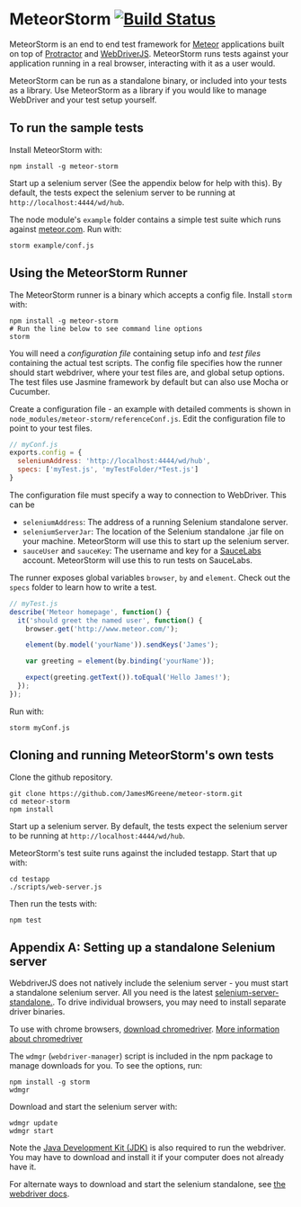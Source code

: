 MeteorStorm [![Build Status](https://travis-ci.org/JamesMGreene/meteor-storm.png?branch=master)](https://travis-ci.org/JamesMGreene/meteor-storm)
============

MeteorStorm is an end to end test framework for [Meteor](http://www.meteor.com/) applications built on top of [Protractor](https://github.com/angular/protractor) and [WebDriverJS](https://code.google.com/p/selenium/wiki/WebDriverJs). MeteorStorm runs tests against your application running in a real browser, interacting with it as a user would.

MeteorStorm can be run as a standalone binary, or included into your tests as a library. Use MeteorStorm as a library if you would like to manage WebDriver and your test setup yourself.


To run the sample tests
-----------------------

Install MeteorStorm with:

    npm install -g meteor-storm

Start up a selenium server (See the appendix below for help with this). By default, the tests expect the selenium server to be running at `http://localhost:4444/wd/hub`.

The node module's `example` folder contains a simple test suite which runs against [meteor.com](http://www.meteor.com/). Run with: 

    storm example/conf.js


Using the MeteorStorm Runner
-----------------------------

The MeteorStorm runner is a binary which accepts a config file. Install `storm` with:

    npm install -g meteor-storm
    # Run the line below to see command line options
    storm

You will need a _configuration file_ containing setup info and *test files* containing the actual test scripts. The config file specifies how the runner should start webdriver, where your test files are, and global setup options. The test files use Jasmine framework by default but can also use Mocha or Cucumber.

Create a configuration file - an example with detailed comments is shown in `node_modules/meteor-storm/referenceConf.js`. Edit the configuration file to point to your test files.

```js
// myConf.js
exports.config = {
  seleniumAddress: 'http://localhost:4444/wd/hub',
  specs: ['myTest.js', 'myTestFolder/*Test.js']
}
```

The configuration file must specify a way to connection to WebDriver. This can be
 *   `seleniumAddress`: The address of a running Selenium standalone server.
 *   `seleniumServerJar`: The location of the Selenium standalone .jar file on your machine. MeteorStorm will use this to start up the selenium server.
 *   `sauceUser` and `sauceKey`: The username and key for a [SauceLabs](http://www.saucelabs.com) account. MeteorStorm will use this to run tests on SauceLabs.

The runner exposes global variables `browser`, `by` and `element`. Check out the `specs` folder to learn how to write a test.

```js
// myTest.js
describe('Meteor homepage', function() {
  it('should greet the named user', function() {
    browser.get('http://www.meteor.com/');

    element(by.model('yourName')).sendKeys('James');

    var greeting = element(by.binding('yourName'));

    expect(greeting.getText()).toEqual('Hello James!');
  });
});
```

Run with:

    storm myConf.js


Cloning and running MeteorStorm's own tests
--------------------------------------------
Clone the github repository.

    git clone https://github.com/JamesMGreene/meteor-storm.git
    cd meteor-storm
    npm install

Start up a selenium server. By default, the tests expect the selenium server to be running at `http://localhost:4444/wd/hub`.

MeteorStorm's test suite runs against the included testapp. Start that up with:

    cd testapp
    ./scripts/web-server.js

Then run the tests with:

    npm test


Appendix A: Setting up a standalone Selenium server
---------------------------------------------------

WebdriverJS does not natively include the selenium server - you must start a standalone selenium server. All you need is the latest [selenium-server-standalone.](https://code.google.com/p/selenium/downloads/list). To drive individual browsers, you may need to install separate driver binaries.

To use with chrome browsers, [download chromedriver](http://chromedriver.storage.googleapis.com/index.html).
[More information about chromedriver](https://sites.google.com/a/chromium.org/chromedriver/)

The `wdmgr` (`webdriver-manager`) script is included in the npm package to manage downloads for you. To see the options, run:

    npm install -g storm
    wdmgr

Download and start the selenium server with:

    wdmgr update
    wdmgr start

Note the [Java Development Kit (JDK)](http://www.oracle.com/technetwork/java/javase/downloads/index.html) is also required to run the webdriver. You may have to download and install it if your computer does not already have it.

For alternate ways to download and start the selenium standalone, see
[the webdriver docs](http://docs.seleniumhq.org/docs/03_webdriver.jsp#running-standalone-selenium-server-for-use-with-remotedrivers).
